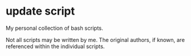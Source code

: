 # update script
My personal collection of bash scripts.

Not all scripts may be written by me. The original authors, if known, are referenced within the individual scripts.
